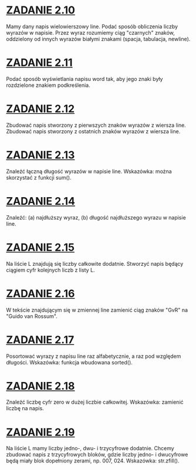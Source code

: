 # [ZADANIE 2.10](Zadanie_2-10.py)
Mamy dany napis wielowierszowy line. Podać sposób obliczenia liczby wyrazów w napisie. Przez wyraz rozumiemy ciąg "czarnych" znaków, oddzielony od innych wyrazów białymi znakami (spacja, tabulacja, newline).

# [ZADANIE 2.11](Zadanie_2-11.py)
Podać sposób wyświetlania napisu word tak, aby jego znaki były rozdzielone znakiem podkreślenia.

# [ZADANIE 2.12](Zadanie_2-12.py)
Zbudować napis stworzony z pierwszych znaków wyrazów z wiersza line. Zbudować napis stworzony z ostatnich znaków wyrazów z wiersza line.

# [ZADANIE 2.13](Zadanie_2-13.py)
Znaleźć łączną długość wyrazów w napisie line. Wskazówka: można skorzystać z funkcji sum().

# [ZADANIE 2.14](Zadanie_2-14.py)
Znaleźć: (a) najdłuższy wyraz, (b) długość najdłuższego wyrazu w napisie line.

# [ZADANIE 2.15](Zadanie_2-15.py)
Na liście L znajdują się liczby całkowite dodatnie. Stworzyć napis będący ciągiem cyfr kolejnych liczb z listy L.

# [ZADANIE 2.16](Zadanie_2-16.py)
W tekście znajdującym się w zmiennej line zamienić ciąg znaków "GvR" na "Guido van Rossum".

# [ZADANIE 2.17](Zadanie_2-17.py)
Posortować wyrazy z napisu line raz alfabetycznie, a raz pod względem długości. Wskazówka: funkcja wbudowana sorted().

# [ZADANIE 2.18](Zadanie_2-18.py)
Znaleźć liczbę cyfr zero w dużej liczbie całkowitej. Wskazówka: zamienić liczbę na napis.

# [ZADANIE 2.19](Zadanie_2-19.py)
Na liście L mamy liczby jedno-, dwu- i trzycyfrowe dodatnie. Chcemy zbudować napis z trzycyfrowych bloków, gdzie liczby jedno- i dwucyfrowe będą miały blok dopełniony zerami, np. 007, 024. Wskazówka: str.zfill(). 

